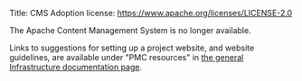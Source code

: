 Title: CMS Adoption
license: https://www.apache.org/licenses/LICENSE-2.0

The Apache Content Management System is no longer available.

Links to suggestions for setting up a project website, and website guidelines, are available under "PMC resources" in <a href="https://infra.apache.org/doc.html" target="_blank">the general Infrastructure documentation page</a>.

